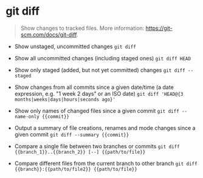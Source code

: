 # git diff
> Show changes to tracked files.
> More information: <https://git-scm.com/docs/git-diff>.

- Show unstaged, uncommitted changes
`git diff`

- Show all uncommitted changes (including staged ones)
`git diff HEAD`

- Show only staged (added, but not yet committed) changes
`git diff --staged`

- Show changes from all commits since a given date/time (a date expression, e.g. "1 week 2 days" or an ISO date)
`git diff 'HEAD@{3 months|weeks|days|hours|seconds ago}'`

- Show only names of changed files since a given commit
`git diff --name-only {{commit}}`

- Output a summary of file creations, renames and mode changes since a given commit
`git diff --summary {{commit}}`

- Compare a single file between two branches or commits
`git diff {{branch_1}}..{{branch_2}} [--] {{path/to/file}}`

- Compare different files from the current branch to other branch
`git diff {{branch}}:{{path/to/file2}} {{path/to/file}}`

